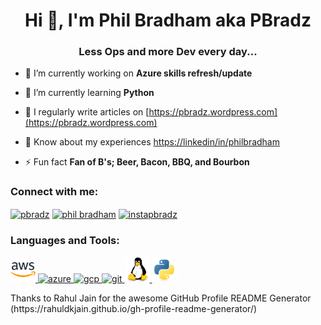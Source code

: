 <h1 align="center">Hi 👋, I'm Phil Bradham aka PBradz</h1>
<h3 align="center">Less Ops and more Dev every day...</h3>

- 🔭 I’m currently working on **Azure skills refresh/update**

- 🌱 I’m currently learning **Python**

- 📝 I regularly write articles on [https://pbradz.wordpress.com](https://pbradz.wordpress.com)

- 📄 Know about my experiences [https://linkedin/in/philbradham](https://linkedin/in/philbradham)

- ⚡ Fun fact **Fan of B's; Beer, Bacon, BBQ, and Bourbon**

<h3 align="left">Connect with me:</h3>
<p align="left">
<a href="https://twitter.com/pbradz" target="blank"><img align="center" src="https://cdn.jsdelivr.net/npm/simple-icons@3.0.1/icons/twitter.svg" alt="pbradz" height="30" width="40" /></a>
<a href="https://linkedin.com/in/phil bradham" target="blank"><img align="center" src="https://cdn.jsdelivr.net/npm/simple-icons@3.0.1/icons/linkedin.svg" alt="phil bradham" height="30" width="40" /></a>
<a href="https://instagram.com/instapbradz" target="blank"><img align="center" src="https://cdn.jsdelivr.net/npm/simple-icons@3.0.1/icons/instagram.svg" alt="instapbradz" height="30" width="40" /></a>
</p>

<h3 align="left">Languages and Tools:</h3>
<p align="left"> <a href="https://aws.amazon.com" target="_blank"> <img src="https://raw.githubusercontent.com/devicons/devicon/master/icons/amazonwebservices/amazonwebservices-original-wordmark.svg" alt="aws" width="40" height="40"/> </a> <a href="https://azure.microsoft.com/en-in/" target="_blank"> <img src="https://www.vectorlogo.zone/logos/microsoft_azure/microsoft_azure-icon.svg" alt="azure" width="40" height="40"/> </a> <a href="https://cloud.google.com" target="_blank"> <img src="https://www.vectorlogo.zone/logos/google_cloud/google_cloud-icon.svg" alt="gcp" width="40" height="40"/> </a> <a href="https://git-scm.com/" target="_blank"> <img src="https://www.vectorlogo.zone/logos/git-scm/git-scm-icon.svg" alt="git" width="40" height="40"/> </a> <a href="https://www.linux.org/" target="_blank"> <img src="https://raw.githubusercontent.com/devicons/devicon/master/icons/linux/linux-original.svg" alt="linux" width="40" height="40"/> </a> <a href="https://www.python.org" target="_blank"> <img src="https://raw.githubusercontent.com/devicons/devicon/master/icons/python/python-original.svg" alt="python" width="40" height="40"/> </a> </p>
<p align="left">Thanks to Rahul Jain for the awesome GitHub Profile README Generator (https://rahuldkjain.github.io/gh-profile-readme-generator/)</p>

